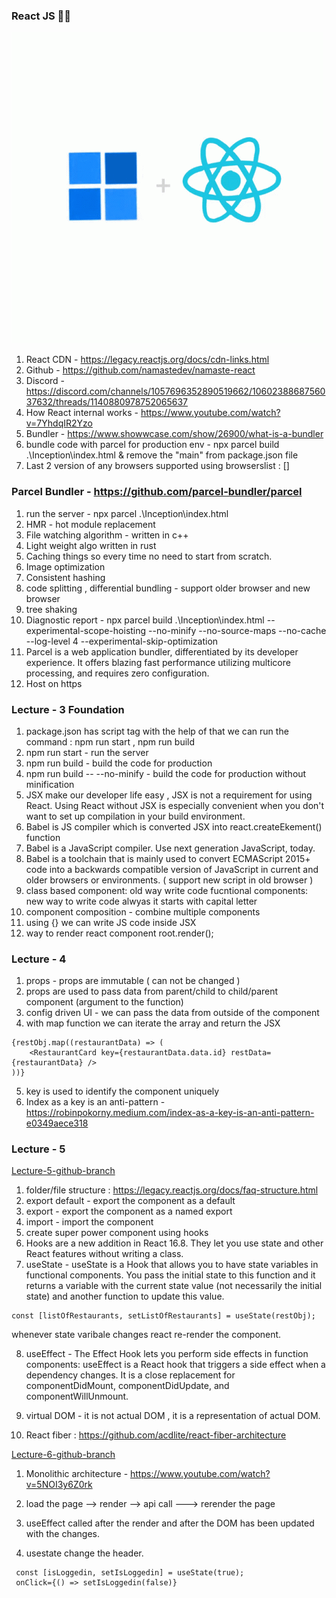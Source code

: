 ### React JS 🧑‍💻
![Alt text](image.png)


1. React CDN - https://legacy.reactjs.org/docs/cdn-links.html
2. Github - https://github.com/namastedev/namaste-react
3. Discord - https://discord.com/channels/1057696352890519662/1060238868756037632/threads/1140880978752065637
4. How React internal works - https://www.youtube.com/watch?v=7YhdqIR2Yzo
5. Bundler - https://www.showwcase.com/show/26900/what-is-a-bundler
6. bundle code with parcel for production env - npx parcel build .\Inception\index.html  & remove the "main" from package.json file 
7. Last 2 version of any browsers supported using browserslist : []

### Parcel Bundler - https://github.com/parcel-bundler/parcel
1. run the server - npx parcel .\Inception\index.html
2. HMR - hot module replacement
3. File watching algorithm - written in c++
4. Light weight algo written in rust
5. Caching things so every time no need to start from scratch.
6. Image optimization
7. Consistent hashing
8. code splitting , differential bundling - support older browser and new browser
9. tree shaking
10. Diagnostic report - npx parcel build .\Inception\index.html --experimental-scope-hoisting --no-minify --no-source-maps --no-cache --log-level 4 --experimental-skip-optimization
11. Parcel is a web application bundler, differentiated by its developer experience. It offers blazing fast performance utilizing multicore processing, and requires zero configuration.
12. Host on https 


### Lecture - 3 Foundation

1. package.json has script tag with the help of that we can run the command : npm run start , npm run build
2. npm run start - run the server
3. npm run build - build the code for production
4. npm run build -- --no-minify - build the code for production without minification
5. JSX make our developer life easy , JSX is not a requirement for using React. Using React without JSX is especially convenient when you don't want to set up compilation in your build environment.
6. Babel is JS compiler which is converted JSX into react.createEkement() function
7. Babel is a JavaScript compiler. Use next generation JavaScript, today.
8. Babel is a toolchain that is mainly used to convert ECMAScript 2015+ code into a backwards compatible version of JavaScript in current and older browsers or environments. ( support new script in old browser )
9. class based component: old way write code
fucntional components: new way to write code
alwyas it starts with capital letter
10. component composition - combine multiple components
11. using {} we can write JS code inside JSX
12.  way to render react component root.render(<HeadingComponent />);

### Lecture - 4
1. props - props are immutable ( can not be changed )
2. props are used to pass data from parent/child to child/parent component (argument to the function)
3. config driven UI - we can pass the data from outside of the component
4. with map function we can iterate the array and return the JSX
```
{restObj.map((restaurantData) => (
    <RestaurantCard key={restaurantData.data.id} restData={restaurantData} />
))}

```
5. key is used to identify the component uniquely
6. Index as a key is an anti-pattern - https://robinpokorny.medium.com/index-as-a-key-is-an-anti-pattern-e0349aece318

### Lecture - 5
[Lecture-5-github-branch](https://github.com/jayeshd7/ReactInternal/tree/lecture_5)
1. folder/file structure : https://legacy.reactjs.org/docs/faq-structure.html
2. export default - export the component as a default
3. export - export the component as a named export
4. import - import the component
5. create super power component using hooks
6. Hooks are a new addition in React 16.8. They let you use state and other React features without writing a class.
7. useState - useState is a Hook that allows you to have state variables in functional components. You pass the initial state to this function and it returns a variable with the current state value (not necessarily the initial state) and another function to update this value.
```
const [listOfRestaurants, setListOfRestaurants] = useState(restObj);
```
whenever state varibale changes react re-render the component.

8. useEffect - The Effect Hook lets you perform side effects in function components: useEffect is a React hook that triggers a side effect when a dependency changes. It is a close replacement for componentDidMount, componentDidUpdate, and componentWillUnmount.

9. virtual DOM - it is not actual DOM , it is a representation of actual DOM.

10. React fiber : https://github.com/acdlite/react-fiber-architecture

[Lecture-6-github-branch](https://github.com/jayeshd7/ReactInternal/tree/lecture_6)

1. Monolithic architecture - https://www.youtube.com/watch?v=5NOI3y6Z0rk

2. load the page --> render --> api call ---> rerender the page

3. useEffect called after the render and after the DOM has been updated with the changes.

4. usestate change the header.

```
 const [isLoggedin, setIsLoggedin] = useState(true);
 onClick={() => setIsLoggedin(false)}
```